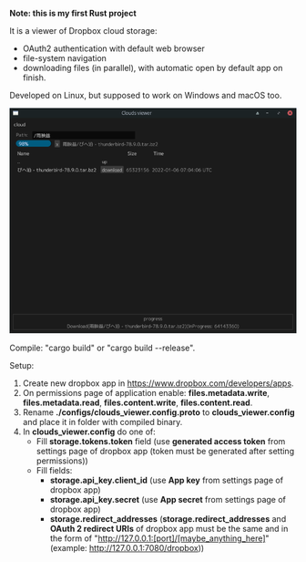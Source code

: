 **Note: this is my first Rust project**

It is a viewer of Dropbox cloud storage:
- OAuth2 authentication with default web browser
- file-system navigation
- downloading files (in parallel), with automatic open by default app on finish.

Developed on Linux, but supposed to work on Windows and macOS too.

![alt text](https://github.com/uniconductive/clouds_viewer/blob/main/resources/images/app.png?raw=true)

Compile: "cargo build" or "cargo build --release".

Setup:  
1. Create new dropbox app in <https://www.dropbox.com/developers/apps>.    
2. On permissions page of application enable: **files.metadata.write**, **files.metadata.read**, **files.content.write**, **files.content.read**.  
3. Rename **./configs/clouds_viewer.config.proto** to **clouds_viewer.config** and place it in folder with compiled binary.    
4. In **clouds_viewer.config** do one of:
   - Fill **storage.tokens.token** field (use **generated access token** from settings page of dropbox app (token must be generated after setting permissions))
   - Fill fields:
     - **storage.api_key.client_id** (use **App key** from settings page of dropbox app)
     - **storage.api_key.secret** (use **App secret** from settings page of dropbox app) 
     - **storage.redirect_addresses** (**storage.redirect_addresses** and **OAuth 2 redirect URIs** of dropbox app must be the same and in the form of "http://127.0.0.1:[port]/[maybe_anything_here]" (example: <http://127.0.0.1:7080/dropbox>))
